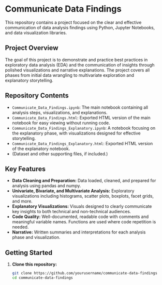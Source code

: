 # Communicate Data Findings

This repository contains a project focused on the clear and effective communication of data analysis findings using Python, Jupyter Notebooks, and data visualization libraries.

## Project Overview

The goal of this project is to demonstrate and practice best practices in exploratory data analysis (EDA) and the communication of insights through polished visualizations and narrative explanations. The project covers all phases from initial data wrangling to multivariate exploration and explanatory storytelling.

## Repository Contents

- `Communicate_Data_Findings.ipynb`: The main notebook containing all analysis steps, visualizations, and explanations.
- `Communicate_Data_Findings.html`: Exported HTML version of the main notebook for easy viewing without running code.
- `Communicate_Data_Findings_Explanatory.ipynb`: A notebook focusing on the explanatory phase, with visualizations designed for effective storytelling.
- `Communicate_Data_Findings_Explanatory.html`: Exported HTML version of the explanatory notebook.
- (Dataset and other supporting files, if included.)

## Key Features

- **Data Cleaning and Preparation:** Data loaded, cleaned, and prepared for analysis using pandas and numpy.
- **Univariate, Bivariate, and Multivariate Analysis:** Exploratory visualizations including histograms, scatter plots, boxplots, facet grids, and more.
- **Explanatory Visualizations:** Visuals designed to clearly communicate key insights to both technical and non-technical audiences.
- **Code Quality:** Well-documented, readable code with comments and meaningful variable names. Functions are used where code repetition is needed.
- **Narrative:** Written summaries and interpretations for each analysis phase and visualization.

## Getting Started

1. **Clone this repository:**
   ```bash
   git clone https://github.com/yourusername/communicate-data-findings.git
   cd communicate-data-findings
